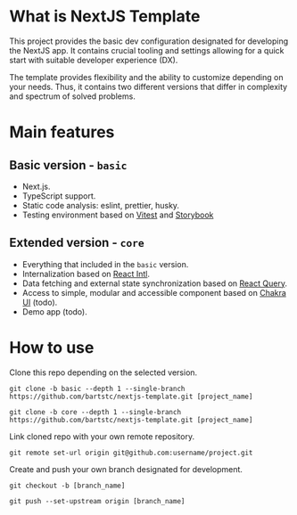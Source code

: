 # What is NextJS Template

This project provides the basic dev configuration designated for developing the NextJS app. It contains crucial tooling and settings allowing for a quick start with suitable developer experience (DX).

The template provides flexibility and the ability to customize depending on your needs. Thus, it contains two different versions that differ in complexity and spectrum of solved problems.

# Main features

## Basic version - `basic`

- Next.js.
- TypeScript support.
- Static code analysis: eslint, prettier, husky.
- Testing environment based on [Vitest](https://vitest.dev/) and [Storybook](https://storybook.js.org/)

## Extended version - `core`

- Everything that included in the `basic` version.
- Internalization based on [React Intl](https://formatjs.io/docs/getting-started/installation/).
- Data fetching and external state synchronization based on [React Query](https://tanstack.com/query/v4/).
- Access to simple, modular and accessible component based on [Chakra UI](https://chakra-ui.com/) (todo).
- Demo app (todo).

# How to use

Clone this repo depending on the selected version.

```
git clone -b basic --depth 1 --single-branch https://github.com/bartstc/nextjs-template.git [project_name]
```

```
git clone -b core --depth 1 --single-branch https://github.com/bartstc/nextjs-template.git [project_name]
```

Link cloned repo with your own remote repository.

```
git remote set-url origin git@github.com:username/project.git
```

Create and push your own branch designated for development.

```
git checkout -b [branch_name]
```

```
git push --set-upstream origin [branch_name]
```
